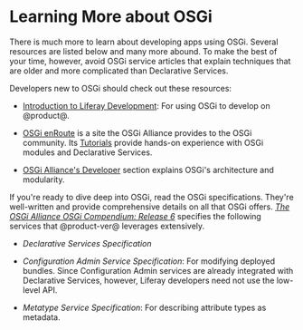 # Learning More about OSGi [](id=learning-more-about-osgi)

There is much more to learn about developing apps using OSGi. Several resources
are listed below and many more abound. To make the best of your time, however,
avoid OSGi service articles that explain techniques that are older and more
complicated than Declarative Services.

Developers new to OSGi should check out these resources:

-   [Introduction to Liferay Development](/develop/tutorials/-/knowledge_base/7-1/introduction-to-liferay-development): 
    For using OSGi to develop on @product@.

-   [OSGi enRoute](http://enroute.osgi.org/) is a site the OSGi Alliance
    provides to the OSGi community. Its
    [Tutorials](https://enroute.osgi.org/Tutorial/)
    provide hands-on experience with OSGi modules and Declarative Services.

-   [OSGi Alliance's Developer](https://www.osgi.org/developer) section
    explains OSGi's architecture and modularity. 

If you're ready to dive deep into OSGi, read the OSGi specifications. They're
well-written and provide comprehensive details on all that OSGi offers.
[*The OSGi Alliance OSGi Compendium: Release 6*](https://osgi.org/download/r6/osgi.cmpn-6.0.0.pdf)
specifies the following services that @product-ver@ leverages extensively.

-   *Declarative Services Specification*

-   *Configuration Admin Service Specification*: For modifying deployed
    bundles. Since Configuration Admin services are already integrated with
    Declarative Services, however, Liferay developers need not use the low-level
    API.

-   *Metatype Service Specification*: For describing attribute types as metadata.

